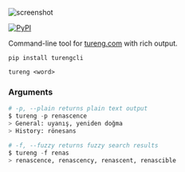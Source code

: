 ![screenshot](https://raw.githubusercontent.com/agmmnn/turengcli/master/ss.png)

<a href="https://pypi.org/project/turengcli/">
<img alt="PyPI" src="https://img.shields.io/pypi/v/turengcli"></a>

Command-line tool for [tureng.com](https://tureng.com/) with rich output.

```
pip install turengcli
```

```
tureng <word>
```

### Arguments

```python
# -p, --plain returns plain text output
$ tureng -p renascence
> General: uyanış, yeniden doğma
> History: rönesans

# -f, --fuzzy returns fuzzy search results
$ tureng -f renas
> renascence, renascency, renascent, renascible
```
